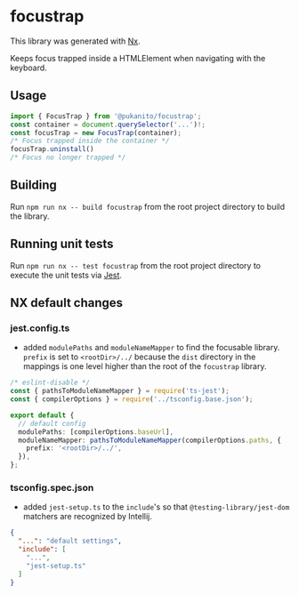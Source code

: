 # focustrap

This library was generated with [Nx](https://nx.dev).

Keeps focus trapped inside a HTMLElement when navigating with the keyboard.

## Usage

```typescript
import { FocusTrap } from '@pukanito/focustrap';
const container = document.querySelector('...')!;
const focusTrap = new FocusTrap(container);
/* Focus trapped inside the container */
focusTrap.uninstall()
/* Focus no longer trapped */
```

## Building

Run `npm run nx -- build focustrap` from the root project directory to build the library.

## Running unit tests

Run `npm run nx -- test focustrap` from the root project directory to execute the unit tests via [Jest](https://jestjs.io).

## NX default changes

### jest.config.ts

- added `modulePaths` and `moduleNameMapper` to find the focusable library.
  `prefix` is set to `<rootDir>/../` because the `dist` directory in the mappings
  is one level higher than the root of the `focustrap` library.

```typescript
/* eslint-disable */
const { pathsToModuleNameMapper } = require('ts-jest');
const { compilerOptions } = require('../tsconfig.base.json');

export default {
  // default config
  modulePaths: [compilerOptions.baseUrl],
  moduleNameMapper: pathsToModuleNameMapper(compilerOptions.paths, {
    prefix: '<rootDir>/../',
  }),
};
```

### tsconfig.spec.json

- added `jest-setup.ts` to the `include`'s so that `@testing-library/jest-dom`
  matchers are recognized by Intellij.

```json
{
  "...": "default settings",
  "include": [
    "...",
    "jest-setup.ts"
  ]
}

```
